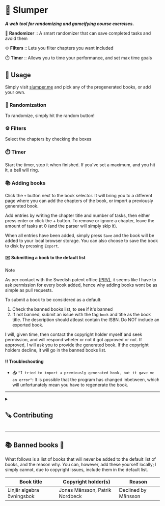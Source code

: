 # 🎲 Slumper

***A web tool for randomizing and gameifying course exercises.***

🎰 **Randomizer** :: A smart randomizer that can save completed tasks and avoid them

⚙️ **Filters** :: Lets you filter chapters you want included

⏱️ **Timer** :: Allows you to time your performance, and set max time goals

## 🔨 Usage

Simply visit [slumper.me](https://www.slumper.me) and pick any of the pregenerated books, or add your own.

### 🎰 Randomization
To randomize, simply hit the random button!
### ⚙️ Filters
Select the chapters by checking the boxes
### ⏱️ Timer
Start the timer, stop it when finished. If you've set a maximum, and you hit it, a bell will ring.
### 📚 Adding books
Click the ``+`` button next to the book selector. It will bring you to a different page where you can add the chapters of the book, or import a previously generated book.

Add entries by writing the chapter title and number of tasks, then either press enter or click the + button. To remove or ignore a chapter, leave the amount of tasks at 0 (and the parser will simply skip it).

When all entries have been added, simply press ``Save`` and the book will be added to your local browser storage. You can also choose to save the book to disk by pressing ``Export``.

#### ✉️ Submitting a book to the default list
> [!NOTE]
> As per contact with the Swedish patent office [(PRV)](https://www.prv.se/sv/), it seems like I have to ask permission for every book added, hence why adding books wont be as simple as pull requests.

To submit a book to be considered as a default:
1. Check the banned books list, to see if it's banned
2. If not banned, submit an issue with the tag ``book`` and title as the book title. The description should atleast contain the ISBN. Do NOT include an exported book.

I will, given time, then contact the copyright holder myself and seek permission, and will respond wheter or not it got approved or not. If approved, I will ask you to provide the generated book. If the copyright holders decline, it will go in the banned books list.

#### ‼️ Troubleshooting
- 📤 ``"I tried to import a previously generated book, but it gave me an error"``: It is possible that the program has changed inbetween, which will unfortunately mean you have to regenerate the book.

---

<details closed><summary><h2>🪚 Contributing</h2></summary>

> This website is made with the framework Astro.js and in the TypeScript language. In addition, only pure CSS is used, no Tailwind. You may or may not need to know these to work on this project.

#### 🗒 If you cant work on the project, but have ideas
Add them to the [**list of issues**](https://www.github.com/mikael-ros/slumper/issues) :)

#### 🗒 Things to work on
[**Check out the issues**](https://www.github.com/mikael-ros/slumper/issues) and pick any issue currently unassigned. Issued marked as ``good first issue`` are, like it says on the tin, good to start with.

#### 🧰 Prerequisites
- Node.js and npm
- Visual Studio Code or VSCodium

### 🖥 Running the site locally
Simply run:
```sh
npx astro dev
```
And navigate to [localhost:4321](http://localhost:4321).

</details>
 
---

## 📚 Banned books 🚫
What follows is a list of books that will never be added to the default list of books, and the reason why. You can, however, add these yourself locally; I simply cannot, due to copyright issues, include them in the default list.

| Book title | Copyright holder(s) | Reason |
| ---------- | ------ | ------ |
| Linjär algebra övningsbok | Jonas Månsson, Patrik Nordbeck | Declined by Månsson |